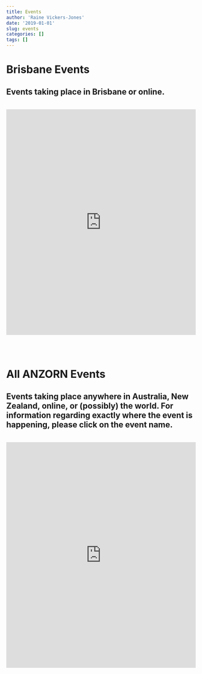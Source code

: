 ```yaml
---
title: Events
author: 'Raine Vickers-Jones'
date: '2019-01-01'
slug: events
categories: []
tags: []
---
```

# Brisbane Events
## Events taking place in Brisbane or online.
</br>
<iframe src="https://calendar.google.com/calendar/b/2/embed?title=BORN&amp;height=600&amp;wkst=2&amp;bgcolor=%23FFFFFF&amp;src=r0a4ct3r5ndqtkfq44ujbbckso%40group.calendar.google.com&amp;color=%235C1158&amp;ctz=Australia%2FBrisbane" style="border-width:0" width="100%" height="600" frameborder="0" scrolling="no"></iframe>

</br></br>

# All ANZORN Events
## Events taking place anywhere in Australia, New Zealand, online, or (possibly) the world. For information regarding exactly where the event is happening, please click on the event name.
</br>
<iframe src="https://calendar.google.com/calendar/b/2/embed?height=600&amp;wkst=2&amp;bgcolor=%23FFFFFF&amp;src=8nfcimpcb7hiu34f87pj6us8vs%40group.calendar.google.com&amp;color=%23AB8B00&amp;ctz=Australia%2FBrisbane" style="border-width:0" width="100%" height="600" frameborder="0" scrolling="no"></iframe>